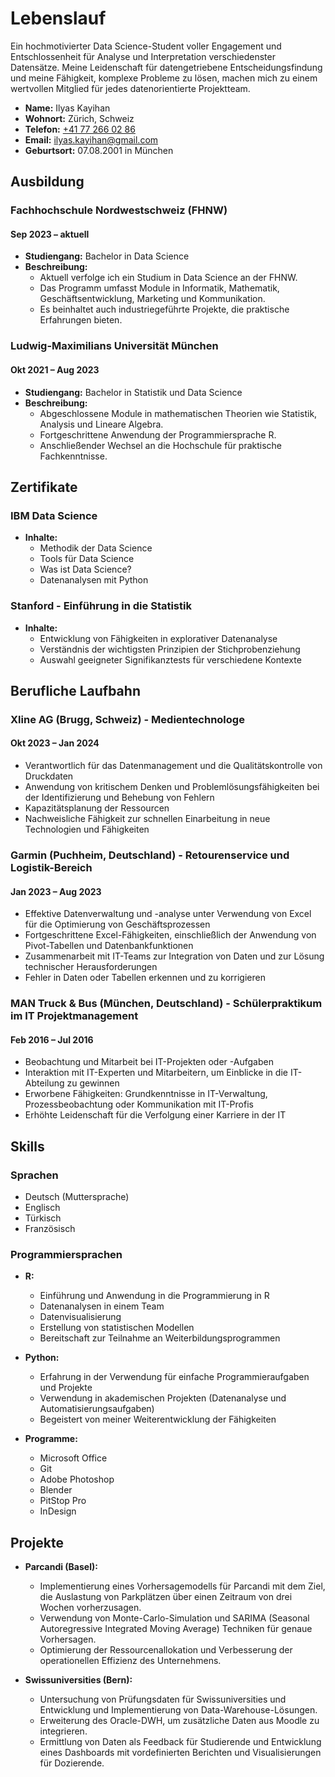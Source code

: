 # Lebenslauf

Ein hochmotivierter Data Science-Student voller Engagement und Entschlossenheit für Analyse und Interpretation verschiedenster Datensätze. Meine Leidenschaft für datengetriebene Entscheidungsfindung und meine Fähigkeit, komplexe Probleme zu lösen, machen mich zu einem wertvollen Mitglied für jedes datenorientierte Projektteam.

- **Name:** Ilyas Kayihan
- **Wohnort:** Zürich, Schweiz
- **Telefon:** [+41 77 266 02 86](tel:+41772660286)
- **Email:** [ilyas.kayihan@gmail.com](mailto:ilyas.kayihan@gmail.com)
- **Geburtsort:** 07.08.2001 in München


## Ausbildung

### Fachhochschule Nordwestschweiz (FHNW)
#### Sep 2023 – aktuell
- **Studiengang:** Bachelor in Data Science
- **Beschreibung:**
  - Aktuell verfolge ich ein Studium in Data Science an der FHNW.
  - Das Programm umfasst Module in Informatik, Mathematik, Geschäftsentwicklung, Marketing und Kommunikation.
  - Es beinhaltet auch industriegeführte Projekte, die praktische Erfahrungen bieten.

### Ludwig-Maximilians Universität München
#### Okt 2021 – Aug 2023
- **Studiengang:** Bachelor in Statistik und Data Science
- **Beschreibung:**
  - Abgeschlossene Module in mathematischen Theorien wie Statistik, Analysis und Lineare Algebra.
  - Fortgeschrittene Anwendung der Programmiersprache R.
  - Anschließender Wechsel an die Hochschule für praktische Fachkenntnisse.


## Zertifikate

### IBM Data Science
- **Inhalte:**
  - Methodik der Data Science
  - Tools für Data Science
  - Was ist Data Science?
  - Datenanalysen mit Python

### Stanford - Einführung in die Statistik
- **Inhalte:**
  - Entwicklung von Fähigkeiten in explorativer Datenanalyse
  - Verständnis der wichtigsten Prinzipien der Stichprobenziehung
  - Auswahl geeigneter Signifikanztests für verschiedene Kontexte


## Berufliche Laufbahn

### Xline AG (Brugg, Schweiz) - Medientechnologe
#### Okt 2023 – Jan 2024
- Verantwortlich für das Datenmanagement und die Qualitätskontrolle von Druckdaten
- Anwendung von kritischem Denken und Problemlösungsfähigkeiten bei der Identifizierung und Behebung von Fehlern
- Kapazitätsplanung der Ressourcen
- Nachweisliche Fähigkeit zur schnellen Einarbeitung in neue Technologien und Fähigkeiten

### Garmin (Puchheim, Deutschland) - Retourenservice und Logistik-Bereich
#### Jan 2023 – Aug 2023
- Effektive Datenverwaltung und -analyse unter Verwendung von Excel für die Optimierung von Geschäftsprozessen
- Fortgeschrittene Excel-Fähigkeiten, einschließlich der Anwendung von Pivot-Tabellen und Datenbankfunktionen
- Zusammenarbeit mit IT-Teams zur Integration von Daten und zur Lösung technischer Herausforderungen
- Fehler in Daten oder Tabellen erkennen und zu korrigieren

### MAN Truck & Bus (München, Deutschland) - Schülerpraktikum im IT Projektmanagement
#### Feb 2016 – Jul 2016
- Beobachtung und Mitarbeit bei IT-Projekten oder -Aufgaben
- Interaktion mit IT-Experten und Mitarbeitern, um Einblicke in die IT-Abteilung zu gewinnen
- Erworbene Fähigkeiten: Grundkenntnisse in IT-Verwaltung, Prozessbeobachtung oder Kommunikation mit IT-Profis
- Erhöhte Leidenschaft für die Verfolgung einer Karriere in der IT


## Skills

### Sprachen
- Deutsch (Muttersprache)
- Englisch
- Türkisch
- Französisch

### Programmiersprachen
- **R:**
  - Einführung und Anwendung in die Programmierung in R
  - Datenanalysen in einem Team
  - Datenvisualisierung
  - Erstellung von statistischen Modellen
  - Bereitschaft zur Teilnahme an Weiterbildungsprogrammen
- **Python:**
  - Erfahrung in der Verwendung für einfache Programmieraufgaben und Projekte
  - Verwendung in akademischen Projekten (Datenanalyse und Automatisierungsaufgaben)
  - Begeistert von meiner Weiterentwicklung der Fähigkeiten

- **Programme:**
  - Microsoft Office
  - Git
  - Adobe Photoshop
  - Blender
  - PitStop Pro
  - InDesign
 
 
 ## Projekte

- **Parcandi (Basel):**
  - Implementierung eines Vorhersagemodells für Parcandi mit dem Ziel, die Auslastung von Parkplätzen über einen Zeitraum von drei Wochen vorherzusagen.
  - Verwendung von Monte-Carlo-Simulation und SARIMA (Seasonal Autoregressive Integrated Moving Average) Techniken für genaue Vorhersagen.
  - Optimierung der Ressourcenallokation und Verbesserung der operationellen Effizienz des Unternehmens.

- **Swissuniversities (Bern):**
  - Untersuchung von Prüfungsdaten für Swissuniversities und Entwicklung und Implementierung von Data-Warehouse-Lösungen.
  - Erweiterung des Oracle-DWH, um zusätzliche Daten aus Moodle zu integrieren.
  - Ermittlung von Daten als Feedback für Studierende und Entwicklung eines Dashboards mit vordefinierten Berichten und Visualisierungen für Dozierende.


